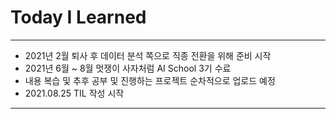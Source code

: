 # Today I Learned
---------------------------------------------------
- 2021년 2월 퇴사 후 데이터 분석 쪽으로 직종 전환을 위해 준비 시작
- 2021년 6월 ~ 8월 멋쟁이 사자처럼 AI School 3기 수료
- 내용 복습 및 추후 공부 및 진행하는 프로젝트 순차적으로 업로드 예정
- 2021.08.25 TIL 작성 시작
---------------------------------------------------
